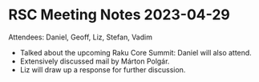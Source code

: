 # RSC Meeting Notes 2023-04-29

Attendees: Daniel, Geoff, Liz, Stefan, Vadim

* Talked about the upcoming Raku Core Summit: Daniel will also attend.
* Extensively discussed mail by Márton Polgár.
* Liz will draw up a response for further discussion.
